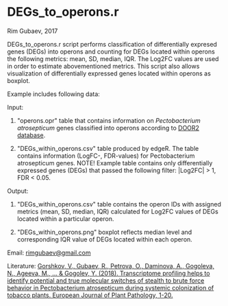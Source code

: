 # DEGs_to_operons.r
Rim Gubaev, 2017

DEGs_to_operons.r script performs classification of differentially expresed genes (DEGs) into operons and counting for DEGs located within operons the following metrics: mean, SD, median, IQR. The Log2FC values are used in order to estimate abovementioned metrics. This script also allows visualization of differentially expressed genes located within operons as boxplot.

Example includes following data:

Input:

1) "operons.opr" table that contains information on *Pectobacterium atrosepticum* genes classified into operons according to [DOOR2 database](http://csbl.bmb.uga.edu/DOOR/).
 
2) "DEGs_within_operons.csv" table produced by edgeR. The table contains information (LogFC-, FDR-values) for Pectobacterium atrosepticum genes. NOTE! Example table contains only differentially expressed genes (DEGs) that passed the following filter: |Log2FC| > 1, FDR < 0.05.

Output:

1) "DEGs_within_operons.csv" table contains the operon IDs with assigned metrics (mean, SD, median, IQR) calculated for Log2FC values of DEGs located within a particular operon.

2) "DEGs_within_operons.png" boxplot reflects median level and corresponding IQR value of DEGs located within each operon.

Email:	rimgubaev@gmail.com

Literature: [Gorshkov, V., Gubaev, R., Petrova, O., Daminova, A., Gogoleva, N., Ageeva, M., ... & Gogolev, Y. (2018). Transcriptome profiling helps to identify potential and true molecular switches of stealth to brute force behavior in Pectobacterium atrosepticum during systemic colonization of tobacco plants. European Journal of Plant Pathology, 1-20.](https://doi.org/10.1007/s10658-018-1496-6)
